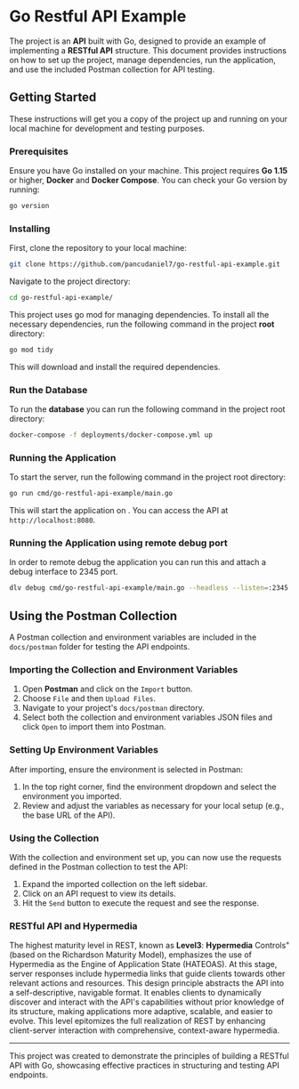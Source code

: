 # Go Restful API Example

The project is an **API** built with Go, designed to provide an example of implementing a **RESTful API**
structure. This document provides instructions on how to set up the project, manage dependencies, run the application,
and use the included Postman collection for API testing.

## Getting Started

These instructions will get you a copy of the project up and running on your local machine for development and testing
purposes.

### Prerequisites

Ensure you have Go installed on your machine. This project requires **Go 1.15** or higher, **Docker** and **Docker Compose**.
You can check your Go version by running:

```bash
go version
```

### Installing

First, clone the repository to your local machine:

```bash
git clone https://github.com/pancudaniel7/go-restful-api-example.git
```

Navigate to the project directory:

```bash
cd go-restful-api-example/
```

This project uses go mod for managing dependencies. To install all the necessary dependencies, run the following command
in the project **root** directory:

```bash
go mod tidy
```

This will download and install the required dependencies.

### Run the Database
To run the **database** you can run the following command in the project root directory:

```bash
docker-compose -f deployments/docker-compose.yml up
```

### Running the Application

To start the server, run the following command in the project root directory:

```bash
go run cmd/go-restful-api-example/main.go
```

This will start the application on <default port. :8080>. You can access the API
at `http://localhost:8080`.

### Running the Application using remote debug port

In order to remote debug the application you can run this and attach a debug interface to 2345 port.
```bash
dlv debug cmd/go-restful-api-example/main.go --headless --listen=:2345 --api-version=2 --log
```

## Using the Postman Collection

A Postman collection and environment variables are included in the `docs/postman` folder for testing the API endpoints.

### Importing the Collection and Environment Variables

1. Open **Postman** and click on the `Import` button.
2. Choose `File` and then `Upload Files`.
3. Navigate to your project's `docs/postman` directory.
4. Select both the collection and environment variables JSON files and click `Open` to import them into Postman.

### Setting Up Environment Variables

After importing, ensure the environment is selected in Postman:

1. In the top right corner, find the environment dropdown and select the environment you imported.
2. Review and adjust the variables as necessary for your local setup (e.g., the base URL of the API).

### Using the Collection

With the collection and environment set up, you can now use the requests defined in the Postman collection to test the
API:

1. Expand the imported collection on the left sidebar.
2. Click on an API request to view its details.
3. Hit the `Send` button to execute the request and see the response.

### RESTful API and Hypermedia

The highest maturity level in REST, known as **Level3**: **Hypermedia** Controls" (based on the Richardson Maturity Model),
emphasizes the use of Hypermedia as the Engine of Application State (HATEOAS). 
At this stage, server responses include
hypermedia links that guide clients towards other relevant actions and resources. This design principle abstracts the API into a
self-descriptive, navigable format. 
It enables clients to dynamically discover and interact with the API's capabilities without prior
knowledge of its structure, making applications more adaptive, scalable, and easier to evolve. This level epitomizes the
full realization of REST by enhancing client-server interaction with comprehensive, context-aware hypermedia.

---

This project was created to demonstrate the principles of building a RESTful API with Go, showcasing effective practices
in structuring and testing API endpoints.
